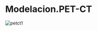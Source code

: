 # Modelacion.PET-CT


![petct1](https://user-images.githubusercontent.com/30807253/56333110-75a0ce80-6158-11e9-9fca-354cf864230d.jpg)
